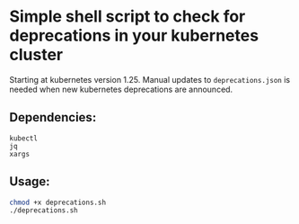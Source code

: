 # Simple shell script to check for deprecations in your kubernetes cluster
Starting at kubernetes version 1.25.
Manual updates to `deprecations.json` is needed when new kubernetes deprecations are announced.

## Dependencies:
```
kubectl
jq
xargs
```

## Usage:
```bash
chmod +x deprecations.sh
./deprecations.sh
```